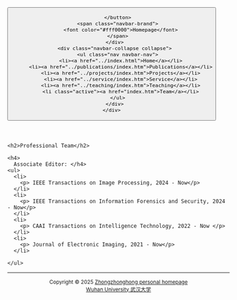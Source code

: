   <html>
 <head>
  <meta charset="utf-8">
  <meta name="author" content="persinal homepage">
  <meta name="viewport" content="width=device-width, initial-scale=1.0">
  

  <title>Team</title>

  <link href="../static/bootstrap/css/bootstrap.css" rel="stylesheet">
  <link href="../static/xin.css" rel="stylesheet">


</head>

<body>

  <nav class="navbar navbar-inverse navbar-fixed-top">
    <div class="container">
      <div class="navbar-header">
        <button type="button" class="navbar-toggle" data-toggle="collapse" data-target=".navbar-collapse">
          <span class="icon-bar"></span>
          <span class="icon-bar"></span>
          <span class="icon-bar"></span>

        </button>
        <span class="navbar-brand">
          <font color="#fff0000">Homepage</font>
        </span>
      </div>
      <div class="navbar-collapse collapse">
        <ul class="nav navbar-nav">
          <li><a href="../index.html">Home</a></li>
          <li><a href="../publications/index.htm">Publications</a></li>
          <li><a href="../projects/index.htm">Projects</a></li>
          <li><a href="../service/index.htm">Service</a></li>
          <li><a href="../teaching/index.htm">Teaching</a></li>
          <li class="active"><a href="index.htm">Team</a></li>
        </ul>
      </div>
    </div>
  </nav>

  <div class="container" style="margin-top: 50px;">

    <h2>Professional Team</h2>

    <h4>
      Associate Editor: </h4>
    <ul>
      <li>
        <p> IEEE Transactions on Image Processing, 2024 - Now</p>
      </li>
      <li>
        <p> IEEE Transactions on Information Forensics and Security, 2024 - Now</p>
      </li>
      <li>
        <p> CAAI Transactions on Intelligence Technology, 2022 - Now </p>
      </li>
      <li>
        <p> Journal of Electronic Imaging, 2021 - Now</p>
      </li>
      
    </ul>
 


 

      
    



    
    
   
 <hr> 
 
<div align="center">
      <small>Copyright &copy 2025 <a href="https://zhouzh0201.github.io/">Zhongzhonghong personal homepage</a></small>
      <br>
      <small><a href="https://www.whu.edu.cn/">Wuhan University 武汉大学</a></small>
  </div>

 
<script src="../static/jquery.js"></script>
<script src="../static/bootstrap/js/bootstrap.js"></script>

 

   
 
    
 
 

      
    



    
    
   
 


      
    
